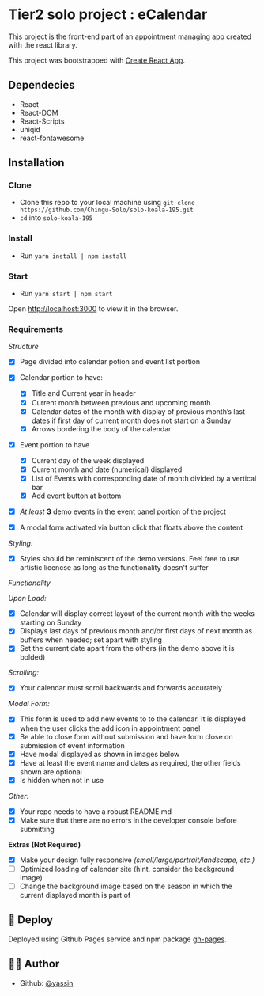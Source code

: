 # Tier2 solo project : eCalendar

This project is the front-end part of an appointment managing app created with the react library.

This project was bootstrapped with [Create React App](https://github.com/facebook/create-react-app).

## Dependecies

- React
- React-DOM
- React-Scripts
- uniqid
- react-fontawesome

## Installation

### Clone

- Clone this repo to your local machine using `git clone https://github.com/Chingu-Solo/solo-koala-195.git`
- `cd` into `solo-koala-195`

### Install

- Run `yarn install | npm install`

### Start

- Run `yarn start | npm start`

Open [http://localhost:3000](http://localhost:3000) to view it in the browser.

### Requirements

_Structure_

- [x] Page divided into calendar potion and event list portion

- [x] Calendar portion to have:

  - [x] Title and Current year in header
  - [x] Current month between previous and upcoming month
  - [x] Calendar dates of the month with display of previous month’s last dates if first day of current month does not start on a Sunday
  - [x] Arrows bordering the body of the calendar

- [x] Event portion to have

  - [x] Current day of the week displayed
  - [x] Current month and date (numerical) displayed
  - [x] List of Events with corresponding date of month divided by a vertical bar
  - [x] Add event button at bottom

- [x] _At least_ **3** demo events in the event panel portion of the project

- [x] A modal form activated via button click that floats above the content

_Styling:_

- [x] Styles should be reminiscent of the demo versions. Feel free to use artistic licencse as long as the functionality doesn't suffer

_Functionality_

_Upon Load:_

- [x] Calendar will display correct layout of the current month with the weeks starting on Sunday
- [x] Displays last days of previous month and/or first days of next month as buffers when needed; set apart with styling
- [x] Set the current date apart from the others (in the demo above it is bolded)

_Scrolling:_

- [x] Your calendar must scroll backwards and forwards accurately

_Modal Form:_

- [x] This form is used to add new events to to the calendar. It is displayed when the user clicks the add icon in appointment panel
- [x] Be able to close form without submission and have form close on submission of event information
- [x] Have modal displayed as shown in images below
- [x] Have at least the event name and dates as required, the other fields shown are optional
- [x] Is hidden when not in use

_Other:_

- [x] Your repo needs to have a robust README.md
- [x] Make sure that there are no errors in the developer console before submitting

**Extras (Not Required)**

- [x] Make your design fully responsive _(small/large/portrait/landscape, etc.)_
- [ ] Optimized loading of calendar site (hint, consider the background image)
- [ ] Change the background image based on the season in which the current displayed month is part of

## 🚀 Deploy

Deployed using Github Pages service and npm package [gh-pages](https://www.npmjs.com/package/gh-pages).

## 🧝‍♂️ Author

- Github: [@yassin](https://github.com/yassinblanco)
